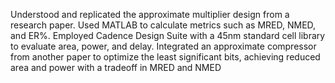 Understood and replicated the approximate multiplier design from a research paper. Used MATLAB to calculate metrics such as MRED, NMED, and ER%. Employed Cadence Design Suite with a 45nm standard cell library to evaluate area, power, and delay. Integrated an approximate compressor from another paper to optimize the least significant bits, achieving reduced area and power with a tradeoff in MRED and NMED 
